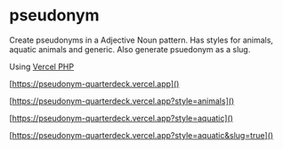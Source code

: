 # pseudonym
Create pseudonyms in a Adjective Noun pattern. Has styles for animals, aquatic animals and generic. Also generate psuedonym as a slug.

Using [Vercel PHP](https://github.com/juicyfx/vercel-php)

[https://pseudonym-quarterdeck.vercel.app]()

[https://pseudonym-quarterdeck.vercel.app?style=animals]()

[https://pseudonym-quarterdeck.vercel.app?style=aquatic]()

[https://pseudonym-quarterdeck.vercel.app?style=aquatic&slug=true]()
